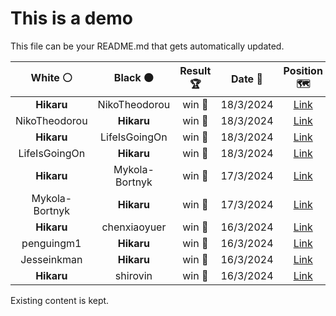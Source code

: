 # This is a demo

This file can be your README.md that gets automatically updated.

<!--START_SECTION:chessStats-->
<!-- Automatically generated with https://github.com/Balastrong/chess-stats-action -->

| White ⚪ | Black ⚫ | Result 🏆 | Date 📅 | Position 🗺️ |
|:---:|:---:|:---:|:---:|:---:|
| **Hikaru** | NikoTheodorou | win 🥇 | 18/3/2024 | <a href="http://www.ee.unb.ca/cgi-bin/tervo/fen.pl?select=5n2/8/4PP1p/p4K2/1k6/7P/8/8 b - -">Link</a> |
| NikoTheodorou | **Hikaru** | win 🥇 | 18/3/2024 | <a href="http://www.ee.unb.ca/cgi-bin/tervo/fen.pl?select=8/8/3n4/2pP3p/2P2k2/3K3P/5P2/8 w - -">Link</a> |
| **Hikaru** | LifeIsGoingOn | win 🥇 | 18/3/2024 | <a href="http://www.ee.unb.ca/cgi-bin/tervo/fen.pl?select=8/5p2/4p2p/6kP/4NpP1/R3nP1K/8/3r4 b - -">Link</a> |
| LifeIsGoingOn | **Hikaru** | win 🥇 | 18/3/2024 | <a href="http://www.ee.unb.ca/cgi-bin/tervo/fen.pl?select=5k2/1R4p1/6rr/4P3/2Nn1PK1/p7/8/R7 w - -">Link</a> |
| **Hikaru** | Mykola-Bortnyk | win 🥇 | 17/3/2024 | <a href="http://www.ee.unb.ca/cgi-bin/tervo/fen.pl?select=1R6/p1P1k1p1/7p/7P/1P6/1r6/4p1P1/4K3 b - -">Link</a> |
| Mykola-Bortnyk | **Hikaru** | win 🥇 | 17/3/2024 | <a href="http://www.ee.unb.ca/cgi-bin/tervo/fen.pl?select=8/5p1p/p4kp1/1b6/8/RNr2K1P/P1p2PP1/1rR5 w - -">Link</a> |
| **Hikaru** | chenxiaoyuer | win 🥇 | 16/3/2024 | <a href="http://www.ee.unb.ca/cgi-bin/tervo/fen.pl?select=Rk6/2b4p/6p1/1PnB4/3n4/6P1/1P4KP/8 b - -">Link</a> |
| penguingm1 | **Hikaru** | win 🥇 | 16/3/2024 | <a href="http://www.ee.unb.ca/cgi-bin/tervo/fen.pl?select=5n2/3b1kNB/4p2P/3p2Q1/3n4/1p2R3/qP3PP1/1KR5 w - -">Link</a> |
| Jesseinkman | **Hikaru** | win 🥇 | 16/3/2024 | <a href="http://www.ee.unb.ca/cgi-bin/tervo/fen.pl?select=7r/8/6q1/1p6/8/1P1k3K/8/8 w - -">Link</a> |
| **Hikaru** | shirovin | win 🥇 | 16/3/2024 | <a href="http://www.ee.unb.ca/cgi-bin/tervo/fen.pl?select=r1b2r1k/1p3Ppp/2p5/p1B5/4P2b/1BN2P1n/PPP1K2P/3R1R2 b - -">Link</a> |

<!--END_SECTION:chessStats-->

Existing content is kept.
